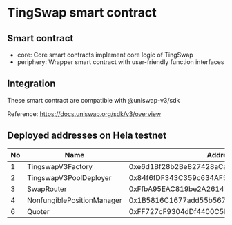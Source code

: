 # TingSwap smart contract
## Smart contract
- core: Core smart contracts implement core logic of TingSwap
- periphery: Wrapper smart contract with user-friendly function interfaces
## Integration
These smart contract are compatible with @uniswap-v3/sdk

Reference: https://docs.uniswap.org/sdk/v3/overview

## Deployed addresses on Hela testnet
| No  | Name                       | Address                                    |
| --- | -------------------------- | ------------------------------------------ |
| 1   | TingswapV3Factory          | 0xe6d1Bf28b2Be827428aCaa200061697915520C50 |
| 2   | TingswapV3PoolDeployer     | 0x84f6fDF343C359c634AF5d45099796DF20309f63 |
| 3   | SwapRouter                 | 0xFfbA95EAC819be2A26147b7bbD6d649D211F28E9 |
| 4   | NonfungiblePositionManager | 0x1B5816C1677add55b56767b6FDaEbbC7D4991f33 |
| 6   | Quoter                     | 0xFF727cF9304dDf4400C5b0C0187fD539fd7624eC |
